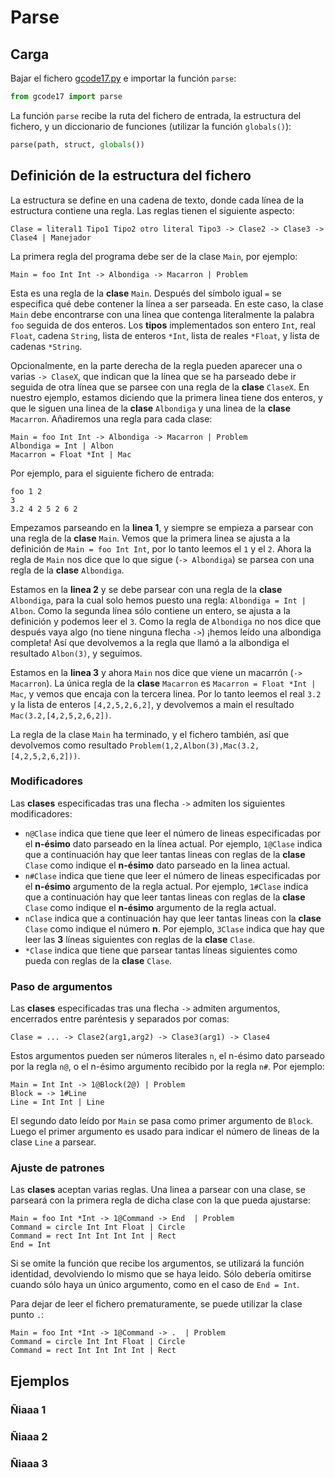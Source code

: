 # Parse
## Carga 
Bajar el fichero [gcode17.py](gcode17.py) e importar la función `parse`:
```python
from gcode17 import parse
```
La función `parse` recibe la ruta del fichero de entrada, la estructura del fichero, y un diccionario de funciones (utilizar la función `globals()`):
```python
parse(path, struct, globals())
```

## Definición de la estructura del fichero
La estructura se define en una cadena de texto, donde cada línea de la estructura contiene una regla. Las reglas tienen el siguiente aspecto:
```
Clase = literal1 Tipo1 Tipo2 otro literal Tipo3 -> Clase2 -> Clase3 -> Clase4 | Manejador
```
La primera regla del programa debe ser de la clase `Main`, por ejemplo:
```
Main = foo Int Int -> Albondiga -> Macarron | Problem
```
Esta es una regla de la **clase** `Main`. Después del símbolo igual `=` se especifica qué debe contener la línea a ser parseada. En este caso, la clase `Main` debe encontrarse con una línea que contenga literalmente la palabra `foo` seguida de dos enteros. Los **tipos** implementados son entero `Int`, real `Float`, cadena `String`, lista de enteros `*Int`, lista de reales `*Float`, y lista de cadenas `*String`.

Opcionalmente, en la parte derecha de la regla pueden aparecer una o varias `-> ClaseX`, que indican que la línea que se ha parseado debe ir seguida de otra línea que se parsee con una regla de la **clase** `ClaseX`. En nuestro ejemplo, estamos diciendo que la primera linea tiene dos enteros, y que le siguen una linea de la **clase** `Albondiga` y una linea de la **clase** `Macarron`. Añadiremos una regla para cada clase:
```
Main = foo Int Int -> Albondiga -> Macarron | Problem
Albondiga = Int | Albon
Macarron = Float *Int | Mac
```
Por ejemplo, para el siguiente fichero de entrada:
```
foo 1 2
3
3.2 4 2 5 2 6 2
```
Empezamos parseando en la **linea 1**, y siempre se empieza a parsear con una regla de la **clase** `Main`. Vemos que la primera linea se ajusta a la definición de `Main = foo Int Int`, por lo tanto leemos el `1` y el `2`. Ahora la regla de `Main` nos dice que lo que sigue (`-> Albondiga`) se parsea con una regla de la **clase** `Albondiga`.

Estamos en la **linea 2** y se debe parsear con una regla de la **clase** `Albondiga`, para la cual solo hemos puesto una regla: `Albondiga = Int | Albon`. Como la segunda línea sólo contiene un entero, se ajusta a la definición y podemos leer el `3`. Como la regla de `Albondiga` no nos dice que después vaya algo (no tiene ninguna flecha `->`) ¡hemos leído una albondiga completa! Así que devolvemos a la regla que llamó a la albondiga el resultado `Albon(3)`, y seguimos.

Estamos en la **linea 3** y ahora `Main` nos dice que viene un macarrón (`-> Macarron`). La única regla de la **clase** `Macarron` es `Macarron = Float *Int | Mac`, y vemos que encaja con la tercera linea. Por lo tanto leemos el real `3.2` y la lista de enteros `[4,2,5,2,6,2]`, y devolvemos a main el resultado `Mac(3.2,[4,2,5,2,6,2])`.

La regla de la clase `Main` ha terminado, y el fichero también, así que devolvemos como resultado `Problem(1,2,Albon(3),Mac(3.2,[4,2,5,2,6,2]))`.

### Modificadores

Las **clases** especificadas tras una flecha `->` admiten los siguientes modificadores:

* `n@Clase` indica que tiene que leer el número de lineas especificadas por el **n-ésimo** dato parseado en la línea actual. Por ejemplo, `1@Clase` indica que a continuación hay que leer tantas lineas con reglas de la **clase** `Clase` como indique el **n-ésimo** dato parseado en la linea actual.
* `n#Clase` indica que tiene que leer el número de lineas especificadas por el **n-ésimo** argumento de la regla actual. Por ejemplo, `1#Clase` indica que a continuación hay que leer tantas lineas con reglas de la **clase** `Clase` como indique el **n-ésimo** argumento de la regla actual.
* `nClase` indica que a continuación hay que leer tantas lineas con la **clase** `Clase` como indique el número **n**. Por ejemplo, `3Clase` indica que hay que leer las **3** líneas siguientes con reglas de la **clase** `Clase`.
* `*Clase` indica que tiene que parsear tantas líneas siguientes como pueda con reglas de la **clase** `Clase`.

### Paso de argumentos

Las **clases** especificadas tras una flecha `->` admiten argumentos, encerrados entre paréntesis y separados por comas:

```
Clase = ... -> Clase2(arg1,arg2) -> Clase3(arg1) -> Clase4
```

Estos argumentos pueden ser números literales `n`, el n-ésimo dato parseado por la regla `n@`, o el n-ésimo argumento recibido por la regla `n#`. Por ejemplo:
```
Main = Int Int -> 1@Block(2@) | Problem
Block = -> 1#Line
Line = Int Int | Line
```

El segundo dato leído por ```Main``` se pasa como primer argumento de ```Block```. Luego el primer argumento es usado para indicar el número de lineas de la clase ```Line``` a parsear.

### Ajuste de patrones

Las **clases** aceptan varias reglas. Una linea a parsear con una clase, se parseará con la primera regla de dicha clase con la que pueda ajustarse:
```
Main = foo Int *Int -> 1@Command -> End  | Problem
Command = circle Int Int Float | Circle
Command = rect Int Int Int Int | Rect
End = Int
```
Si se omite la función que recibe los argumentos, se utilizará la función identidad, devolviendo lo mismo que se haya leido. Sólo debería omitirse cuando sólo haya un único argumento, como en el caso de `End = Int`.

Para dejar de leer el fichero prematuramente, se puede utilizar la clase punto `.`:
```
Main = foo Int *Int -> 1@Command -> .  | Problem
Command = circle Int Int Float | Circle
Command = rect Int Int Int Int | Rect
```

## Ejemplos

### Ñiaaa 1

### Ñiaaa 2

### Ñiaaa 3

